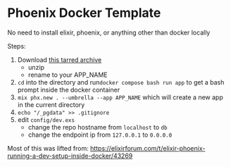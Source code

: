 # Phoenix Docker Template

No need to install elixir, phoenix, or anything other than docker locally

Steps:
1. Download [this tarred archive](https://github.com/workingdemo/phoenix-docker-template/archive/refs/heads/main.tar.gz)
    * unzip
    * rename to your APP_NAME
2. `cd` into the directory and run`docker compose bash run app` to get a bash prompt inside the docker container
3. `mix phx.new . --umbrella --app APP_NAME` which will create a new app in the current directory
4. `echo "/_pgdata" >> .gitignore`
5. edit `config/dev.exs`
    * change the repo hostname from `localhost` to `db`
    * change the endpoint ip from `127.0.0.1` to `0.0.0.0`


Most of this was lifted from: https://elixirforum.com/t/elixir-phoenix-running-a-dev-setup-inside-docker/43269
